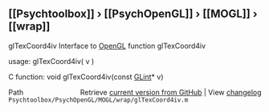 ## [[Psychtoolbox]] &#8250; [[PsychOpenGL]] &#8250; [[MOGL]] &#8250; [[wrap]]

glTexCoord4iv  Interface to [OpenGL](OpenGL) function glTexCoord4iv  
  
usage:  glTexCoord4iv( v )  
  
C function:  void glTexCoord4iv(const [GLint](GLint)\* v)  




<div class="code_header" style="text-align:right;">
  <span style="float:left;">Path&nbsp;&nbsp;</span> <span class="counter">Retrieve <a href=
  "https://raw.github.com/Psychtoolbox-3/Psychtoolbox-3/beta/Psychtoolbox/PsychOpenGL/MOGL/wrap/glTexCoord4iv.m">current version from GitHub</a> | View <a href=
  "https://github.com/Psychtoolbox-3/Psychtoolbox-3/commits/beta/Psychtoolbox/PsychOpenGL/MOGL/wrap/glTexCoord4iv.m">changelog</a></span>
</div>
<div class="code">
  <code>Psychtoolbox/PsychOpenGL/MOGL/wrap/glTexCoord4iv.m</code>
</div>

